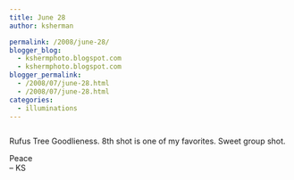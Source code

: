 ```yaml
---
title: June 28
author: ksherman

permalink: /2008/june-28/
blogger_blog:
  - kshermphoto.blogspot.com
  - kshermphoto.blogspot.com
blogger_permalink:
  - /2008/07/june-28.html
  - /2008/07/june-28.html
categories:
  - illuminations
---
```

<a href="http://3.bp.blogspot.com/_HTtVcKQt9f8/SIZtb8q3vxI/AAAAAAAAAwM/hD1RmisIUCg/s1600-h/June28-1.jpg"><img style="cursor: pointer;" src="http://3.bp.blogspot.com/_HTtVcKQt9f8/SIZtb8q3vxI/AAAAAAAAAwM/hD1RmisIUCg/s400/June28-1.jpg" alt="" id="BLOGGER_PHOTO_ID_5225984744519876370" border="0" /></a>  
<a href="http://1.bp.blogspot.com/_HTtVcKQt9f8/SIZtb-KFjUI/AAAAAAAAAwU/UrTDv6pIbns/s1600-h/June28-2.jpg"><img style="cursor: pointer;" src="http://1.bp.blogspot.com/_HTtVcKQt9f8/SIZtb-KFjUI/AAAAAAAAAwU/UrTDv6pIbns/s400/June28-2.jpg" alt="" id="BLOGGER_PHOTO_ID_5225984744919240002" border="0" /></a>  
<a href="http://4.bp.blogspot.com/_HTtVcKQt9f8/SIZtcFQH_QI/AAAAAAAAAwc/brMCV2xKJPI/s1600-h/June28-3.jpg"><img style="cursor: pointer;" src="http://4.bp.blogspot.com/_HTtVcKQt9f8/SIZtcFQH_QI/AAAAAAAAAwc/brMCV2xKJPI/s400/June28-3.jpg" alt="" id="BLOGGER_PHOTO_ID_5225984746823613698" border="0" /></a>  
<a href="http://2.bp.blogspot.com/_HTtVcKQt9f8/SIZtcKWJP9I/AAAAAAAAAwk/LGTn-LbwL8M/s1600-h/June28-4.jpg"><img style="cursor: pointer;" src="http://2.bp.blogspot.com/_HTtVcKQt9f8/SIZtcKWJP9I/AAAAAAAAAwk/LGTn-LbwL8M/s400/June28-4.jpg" alt="" id="BLOGGER_PHOTO_ID_5225984748191039442" border="0" /></a>  
<a href="http://2.bp.blogspot.com/_HTtVcKQt9f8/SIZtcRnEojI/AAAAAAAAAws/nrbPcF9neK0/s1600-h/June28-5.jpg"><img style="cursor: pointer;" src="http://2.bp.blogspot.com/_HTtVcKQt9f8/SIZtcRnEojI/AAAAAAAAAws/nrbPcF9neK0/s400/June28-5.jpg" alt="" id="BLOGGER_PHOTO_ID_5225984750141088306" border="0" /></a>  
<a href="http://3.bp.blogspot.com/_HTtVcKQt9f8/SIZtRy9v6DI/AAAAAAAAAvk/XXHfdkhFBzk/s1600-h/June28-6.jpg"><img style="cursor: pointer;" src="http://3.bp.blogspot.com/_HTtVcKQt9f8/SIZtRy9v6DI/AAAAAAAAAvk/XXHfdkhFBzk/s400/June28-6.jpg" alt="" id="BLOGGER_PHOTO_ID_5225984570116007986" border="0" /></a>  
<a href="http://1.bp.blogspot.com/_HTtVcKQt9f8/SIZtSXgncbI/AAAAAAAAAvs/mdn99CoZPWo/s1600-h/June28-7.jpg"><img style="cursor: pointer;" src="http://1.bp.blogspot.com/_HTtVcKQt9f8/SIZtSXgncbI/AAAAAAAAAvs/mdn99CoZPWo/s400/June28-7.jpg" alt="" id="BLOGGER_PHOTO_ID_5225984579925930418" border="0" /></a>  
<a href="http://3.bp.blogspot.com/_HTtVcKQt9f8/SIZtSQRpKZI/AAAAAAAAAv0/w1tk-v6m69k/s1600-h/June28-8.jpg"><img style="cursor: pointer;" src="http://3.bp.blogspot.com/_HTtVcKQt9f8/SIZtSQRpKZI/AAAAAAAAAv0/w1tk-v6m69k/s400/June28-8.jpg" alt="" id="BLOGGER_PHOTO_ID_5225984577984080274" border="0" /></a>  
<a href="http://3.bp.blogspot.com/_HTtVcKQt9f8/SIZtSbmZQVI/AAAAAAAAAv8/nQcFKO2lyX4/s1600-h/June28-9.jpg"><img style="cursor: pointer;" src="http://3.bp.blogspot.com/_HTtVcKQt9f8/SIZtSbmZQVI/AAAAAAAAAv8/nQcFKO2lyX4/s400/June28-9.jpg" alt="" id="BLOGGER_PHOTO_ID_5225984581023908178" border="0" /></a>  
<a href="http://2.bp.blogspot.com/_HTtVcKQt9f8/SIZtSnmDfzI/AAAAAAAAAwE/YA_jfw0kFws/s1600-h/June28-10.jpg"><img style="cursor: pointer;" src="http://2.bp.blogspot.com/_HTtVcKQt9f8/SIZtSnmDfzI/AAAAAAAAAwE/YA_jfw0kFws/s400/June28-10.jpg" alt="" id="BLOGGER_PHOTO_ID_5225984584243707698" border="0" /></a>

Rufus Tree Goodlieness. 8th shot is one of my favorites. Sweet group shot.

Peace  
– KS